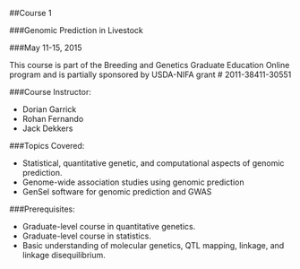 
##Course 1

###Genomic Prediction in Livestock

###May 11-15, 2015

This course is part of the Breeding and Genetics Graduate Education Online program and is partially sponsored 
by USDA-NIFA grant # 2011-38411-30551

###Course Instructor:
* Dorian Garrick
* Rohan Fernando
* Jack Dekkers

###Topics Covered:
*	Statistical, quantitative genetic, and computational aspects of genomic prediction.
*	Genome-wide association studies using genomic prediction
*	GenSel software for genomic prediction and GWAS


###Prerequisites:        
* Graduate-level course in quantitative genetics.
* Graduate-level course in statistics.
* Basic understanding of molecular genetics, QTL mapping, linkage, and linkage disequilibrium.
